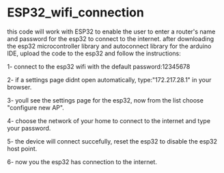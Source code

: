 # ESP32_wifi_connection
this code will work with ESP32 to enable the user to enter a router's name and password for the esp32 to connect to the internet. 
after downloading the esp32 microcontroller library and autoconnect library for the arduino IDE, upload the code to the esp32 and follow the instructions:

1- connect to the esp32 wifi with the default password:12345678

2- if a settings page didnt open automatically, type:"172.217.28.1" in your browser.

3- youll see the settings page for the esp32, now from the list choose "configure new AP".

4- choose the network of your home to connect to the internet and type your password.

5- the device will connect succefully, reset the esp32 to disable the esp32 host point.

6- now you the esp32 has connection to the internet.
